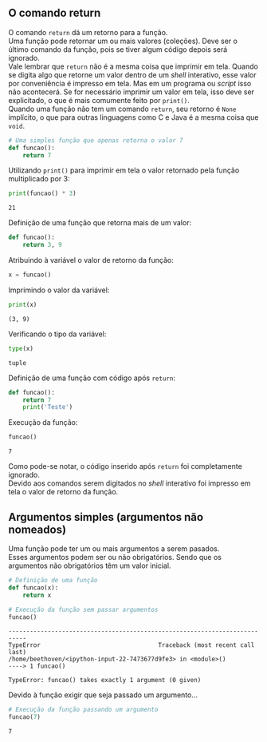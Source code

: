 ## O comando return

O comando `return` dá um retorno para a função.  
Uma função pode retornar um ou mais valores (coleções). Deve ser o último
comando da função, pois se tiver algum código depois será ignorado.  
Vale lembrar que `return` não é a mesma coisa que imprimir em tela. Quando se
digita algo que retorne um valor dentro de um *shell* interativo, esse valor
por conveniência é impresso em tela. Mas em um programa ou *script* isso não
acontecerá. Se for necessário imprimir um valor em tela, isso deve ser
explicitado, o que é mais comumente feito por `print()`.  
Quando uma função não tem um comando `return`, seu retorno é `None` implícito,
o que para outras linguagens como C e Java é a mesma coisa que `void`.  
  
``` python
# Uma simples função que apenas retorna o valor 7
def funcao():
    return 7
```

Utilizando `print()` para imprimir em tela o valor retornado pela função
multiplicado por 3:

``` python
print(funcao() * 3)    
```

``` console
21
```

Definição de uma função que retorna mais de um valor:

``` python
def funcao():
    return 3, 9
```

Atribuindo à variável o valor de retorno da função:

``` python
x = funcao()
```

Imprimindo o valor da variável:

``` python
print(x)
```

``` console
(3, 9)
```

Verificando o tipo da variável:

``` python
type(x)
```

``` console
tuple
```

Definição de uma função com código após `return`:

``` python
def funcao():
    return 7
    print('Teste')
```

Execução da função:

``` python
funcao()
```

``` console
7
```

Como pode-se notar, o código inserido após `return` foi completamente
ignorado.  
Devido aos comandos serem digitados no *shell* interativo foi impresso em tela
o valor de retorno da função.

## Argumentos simples (argumentos não nomeados)

Uma função pode ter um ou mais argumentos a serem pasados.  
Esses argumentos podem ser ou não obrigatórios. Sendo que os argumentos não
obrigatórios têm um valor inicial.

``` python
# Definição de uma função
def funcao(x):
    return x

# Execução da função sem passar argumentos
funcao()
```

``` console
---------------------------------------------------------------------------
TypeError                                 Traceback (most recent call last)
/home/beethoven/<ipython-input-22-7473677d9fe3> in <module>()
----> 1 funcao()

TypeError: funcao() takes exactly 1 argument (0 given)
```

Devido à função exigir que seja passado um argumento...

``` python
# Execução da função passando um argumento
funcao(7)
```

``` console
7
```

